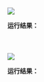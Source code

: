 # 

<img src="http://image.renkaigis.com/keepcoding/2017121201.png">

**运行结果：**

```java

```

# 

<img src="http://image.renkaigis.com/keepcoding/2017121002.png">

**运行结果：**

```java

```

